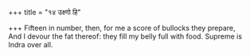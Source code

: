 +++
title = "१४ उक्ष्णो हि"

+++
Fifteen in number, then, for me a score of bullocks they prepare,  
     And I devour the fat thereof: they fill my belly full with food. Supreme is Indra over all.